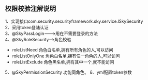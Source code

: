 ## 权限校验注解说明
1、实现接口com.security.securityframework.sky.service.ISkySecurity  
2、采用token登陆认证  
3、@SkyPassLogin--->用在不需要登录的方法  
4、@SkyRoleSecurity-->角色校验 
* roleListNeed 角色白名单,拥有所有角色的人,可以访问  
* roleListOnlyOne  角色白名单,拥有任一角色的人,可以访问
* roleListExclude  角色黑名单,拥有其中一个,就不能访问  

5、@SkyPermissionSecurity 功能同角色。
6、yml配置token参数
